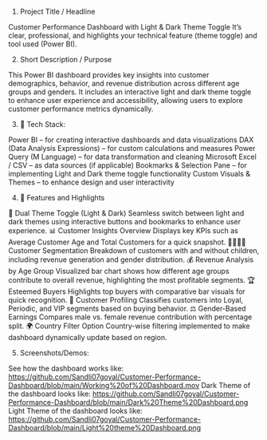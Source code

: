 1. Project Title / Headline

Customer Performance Dashboard with Light & Dark Theme Toggle
It’s clear, professional, and highlights your technical feature (theme toggle) and tool used (Power BI).

2. Short Description / Purpose

This Power BI dashboard provides key insights into customer demographics, behavior, and revenue distribution across different age groups and genders. It includes an interactive light and dark theme toggle to enhance user experience and accessibility, allowing users to explore customer performance metrics dynamically.

3. 🔧 Tech Stack:
   
Power BI – for creating interactive dashboards and data visualizations
DAX (Data Analysis Expressions) – for custom calculations and measures
Power Query (M Language) – for data transformation and cleaning
Microsoft Excel / CSV – as data sources (if applicable)
Bookmarks & Selection Pane – for implementing Light and Dark theme toggle functionality
Custom Visuals & Themes – to enhance design and user interactivity

4. 🌟 Features and Highlights

🎨 Dual Theme Toggle (Light & Dark)
Seamless switch between light and dark themes using interactive buttons and bookmarks to enhance user experience.
📊 Customer Insights Overview
Displays key KPIs such as Average Customer Age and Total Customers for a quick snapshot.
👨‍👩‍👧‍👦 Customer Segmentation
Breakdown of customers with and without children, including revenue generation and gender distribution.
💰 Revenue Analysis by Age Group
Visualized bar chart shows how different age groups contribute to overall revenue, highlighting the most profitable segments.
🏆 Esteemed Buyers
Highlights top buyers with comparative bar visuals for quick recognition.
🧠 Customer Profiling
Classifies customers into Loyal, Periodic, and VIP segments based on buying behavior.
⚖️ Gender-Based Earnings
Compares male vs. female revenue contribution with percentage split.
🌍 Country Filter Option
Country-wise filtering implemented to make dashboard dynamically update based on region.

5. Screenshots/Demos:

See how the dashboard works like: https://github.com/Sandli07goyal/Customer-Performance-Dashboard/blob/main/Working%20of%20Dashboard.mov
Dark Theme of the dashboard looks like: https://github.com/Sandli07goyal/Customer-Performance-Dashboard/blob/main/Dark%20Theme%20Dashboard.png
Light Theme of the dashboard looks like: https://github.com/Sandli07goyal/Customer-Performance-Dashboard/blob/main/Light%20theme%20Dashboard.png




